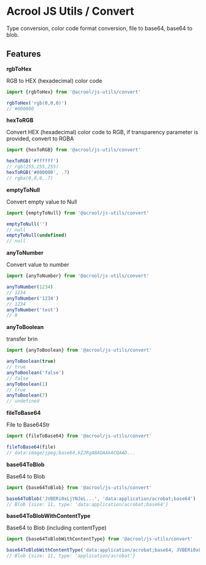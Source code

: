 # Acrool JS Utils / Convert

<p>
    Type conversion, color code format conversion, file to base64, base64 to blob.
</p>



## Features

**rgbToHex**

RGB to HEX (hexadecimal) color code

```ts
import {rgbToHex} from '@acrool/js-utils/convert'

rgbToHex('rgb(0,0,0)')
// #000000
```

**hexToRGB**

Convert HEX (hexadecimal) color code to RGB, if transparency parameter is provided, convert to RGBA

```ts
import {hexToRGB} from '@acrool/js-utils/convert'

hexToRGB('#ffffff')
// rgb(255,255,255)
hexToRGB('#000000', .7)
// rgba(0,0,0,.7)
```

**emptyToNull**

Convert empty value to Null

```ts
import {emptyToNull} from '@acrool/js-utils/convert'

emptyToNull('')
// null
emptyToNull(undefined)
// null
```

**anyToNumber**

Convert value to number

```ts
import {anyToNumber} from '@acrool/js-utils/convert'

anyToNumber(1234)
// 1234
anyToNumber('1234')
// 1234
anyToNumber('test')
// 0
```

**anyToBoolean**

transfer brin

```ts
import {anyToBoolean} from '@acrool/js-utils/convert'

anyToBoolean(true)
// true
anyToBoolean('false')
// false
anyToBoolean(1)
// true
anyToBoolean(7)
// undefined
```

**fileToBase64**

File to Base64Str

```ts
import {fileToBase64} from '@acrool/js-utils/convert'

fileToBase64(file)
// data:image/jpeg;base64,kZJRgABAQAAkACQAAD...
```

**base64ToBlob**

Base64 to Blob

```ts
import {base64ToBlob} from '@acrool/js-utils/convert'

base64ToBlob('JVBERi0xLjYNJeL...', 'data:application/acrobat;base64')
// Blob {size: 11, type: 'data:application/acrobat;base64'}
```

**base64ToBlobWithContentType**

Base64 to Blob (including contentType)

```ts
import {base64ToBlobWithContentType} from '@acrool/js-utils/convert'

base64ToBlobWithContentType('data:application/acrobat;base64, JVBERi0xLjYNJeL...')
// Blob {size: 11, type: 'application/acrobat'}
```
